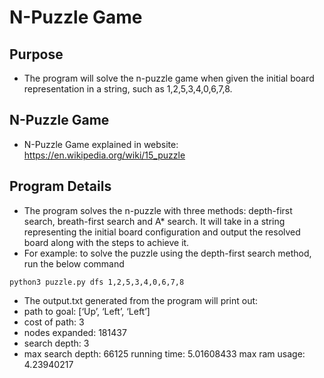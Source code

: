 # N-Puzzle Game

## Purpose
* The program will solve the n-puzzle game when given the initial board representation in a string, such as 1,2,5,3,4,0,6,7,8. 


## N-Puzzle Game
* N-Puzzle Game explained in website: https://en.wikipedia.org/wiki/15_puzzle

## Program Details
* The program solves the n-puzzle with three methods: depth-first search, breath-first search and A* search. It will take in a string representing the initial board configuration and output the resolved board along with the steps to achieve it.
* For example: to solve the puzzle using the depth-first search method, run the below command
```
python3 puzzle.py dfs 1,2,5,3,4,0,6,7,8
```
* The output.txt generated from the program will print out:
* path to goal: [‘Up’, ‘Left’, ‘Left’] 
* cost of path: 3
* nodes expanded: 181437
* search depth: 3
* max search depth: 66125 running time: 5.01608433 max ram usage: 4.23940217
